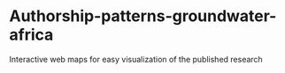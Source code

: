 # Authorship-patterns-groundwater-africa
Interactive web maps for easy visualization of the published research
